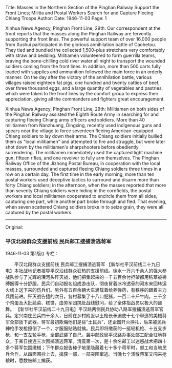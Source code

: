 Title: Masses in the Northern Section of the Pinghan Railway Support the Front Lines; Militia and Postal Workers Search for and Capture Fleeing Chiang Troops
Author:
Date: 1946-11-03
Page: 1

Xinhua News Agency, Pinghan Front Line, 29th: Our correspondent at the front reports that the masses along the Pinghan Railway are fervently supporting the front lines. The powerful support team of over 16,000 people from Xushui participated in the glorious annihilation battle of Caohetou. They tied and bundled the collected 1,500-plus stretchers very comfortably with straw and bedding. Militiamen volunteered to form guerrilla teams, braving the bone-chilling cold river water all night to transport the wounded soldiers coming from the front lines. In addition, more than 500 carts fully loaded with supplies and ammunition followed the main force in an orderly manner. On the day after the victory of the annihilation battle, various villages raised eighteen fat pigs, one hundred and twenty catties of beef, over three thousand eggs, and a large quantity of vegetables and pastries, which were taken to the front lines by the comfort group to express their appreciation, giving all the commanders and fighters great encouragement.

Xinhua News Agency, Pinghan Front Line, 29th: Militiamen on both sides of the Pinghan Railway assisted the Eighth Route Army in searching for and capturing fleeing Chiang army officers and soldiers. More than 40 militiamen from Nanzhuang, Dingxing, recently used indigenous guns and spears near the village to force seventeen fleeing American-equipped Chiang soldiers to lay down their arms. The Chiang soldiers initially bullied them as "local militiamen" and attempted to fire and struggle, but were later shot down by the militiamen's sharpshooters before obediently surrendering. The militiamen immediately used the captured light machine gun, fifteen rifles, and one revolver to fully arm themselves. The Pinghan Railway Office of the Jizhong Postal Bureau, in cooperation with the local masses, surrounded and captured fleeing Chiang soldiers three times in a row on a certain day. The first time in the early morning, more than ten postal workers used deceptive tactics to surround and disarm more than forty Chiang soldiers; in the afternoon, when the masses reported that more than seventy Chiang soldiers were hiding in the cornfields, the postal workers and local militiamen cooperated to encircle them from all sides, capturing one part, while another part broke through and fled. That evening, when seven scattered Chiang soldiers broke in to seize grain, they were all captured by the postal workers.



<hr /> 

Original: 


### 平汉北段群众支援前线  民兵邮工搜捕溃逃蒋军

1946-11-03
第1版()
专栏：

　　平汉北段群众支援前线
    民兵邮工搜捕溃逃蒋军
    【新华社平汉前线二十九日电】本社战地记者报导平汉沿线群众狂热的支援前线。徐水一万六千余人的强大参战队参与了光辉的漕河头歼灭战，他们把集起来的一千五百余付担架都用秸草被褥缚捆得十分舒服。民兵们自动报名组成游击队，彻夜冒着冰冷透骨的河水来回转运火线上送下来的伤兵们。另外有五百余辆大车满载着给养弹药，有秩序的跟着主力兵团前进。歼灭战告捷的次日，各村募集了十八口肥猪，一百二十斤牛肉，三千余个鸡蛋及大批蔬菜、糕饼，由劳军团携赴战线慰问，给了全体指战员以极大的鼓舞。
    【新华社平汉前线二十九日电】平汉路两侧民兵协助八路军搜捕溃逃蒋军官兵。定兴南庄民兵四十余人，日前在乡村附近以土枪长矛迫使十七个窜逃的美械蒋军全部放下武器。蒋军最初欺侮他们是些“土民兵”，还企图开火挣扎，后来被民兵神枪手发枪撩倒了一个，才服服贴贴就擒。民兵即将缴获的一挺轻机枪、十五支步枪、和一支左轮手枪，全部武装了自己。冀中邮政局平汉路办事处邮工配合驻地群众，于某日接连三次围捕溃逃蒋军。清晨第一次，是十余名邮工以迷惑战术把四十多个蒋军包围缴械；下午群众报告棒子地里隐藏着七十多个蒋军时，邮工和当地民兵合作，从四面围抄上去，擒获一部，一部突围窜逃。当晚七个溃散蒋军又闯来抢粮时，悉数被邮工擒获。
